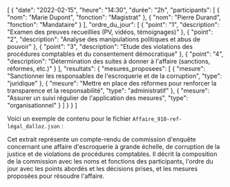 [
  {
    "date": "2022-02-15",
    "heure": "14:30",
    "durée": "2h",
    "participants": [
      {
        "nom": "Marie Dupont",
        "fonction": "Magistrat"
      },
      {
        "nom": "Pierre Durand",
        "fonction": "Mandataire"
      }
    ],
    "ordre_du_jour": [
      {
        "point": "1",
        "description": "Examen des preuves recueillies (PV, vidéos, témoignages)"
      },
      {
        "point": "2",
        "description": "Analyse des manipulations politiques et abus de pouvoir"
      },
      {
        "point": "3",
        "description": "Etude des violations des procédures comptables et du consentement démocratique"
      },
      {
        "point": "4",
        "description": "Détermination des suites à donner à l'affaire (sanctions, réformes, etc.)"
      }
    ],
    "resultats": {
      "mesures_proposees": [
        {
          "mesure": "Sanctionner les responsables de l'escroquerie et de la corruption",
          "type": "juridique"
        },
        {
          "mesure": "Mettre en place des réformes pour renforcer la transparence et la responsabilité",
          "type": "administratif"
        },
        {
          "mesure": "Assurer un suivi régulier de l'application des mesures",
          "type": "organisationnel"
        }
      ]
    }
  }
]

Voici un exemple de contenu pour le fichier `Affaire_910-ref-légal_dalloz.json` :

Cet extrait représente un compte-rendu de commission d'enquête concernant une affaire d'escroquerie à grande échelle, de corruption de la justice et de violations de procédures comptables. Il décrit la composition de la commission avec les noms et fonctions des participants, l'ordre du jour avec les points abordés et les décisions prises, et les mesures proposées pour résoudre l'affaire.